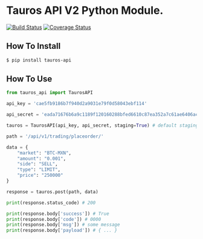 # Tauros API V2 Python Module.

[![Build Status](https://travis-ci.org/coinbtr/tauros-api-python.svg?branch=master)](https://travis-ci.org/coinbtr/tauros-api-python)
[![Coverage Status](https://coveralls.io/repos/github/coinbtr/tauros-api-python/badge.svg?branch=master)](https://coveralls.io/github/coinbtr/tauros-api-python?branch=master)

## How To Install
```sh
$ pip install tauros-api
```

## How To Use
```py
from tauros_api import TaurosAPI

api_key = 'cae5fb9186b7f940d2a9031e79f0d58043ebf114'

api_secret = 'eada71676b6a9c1189f120160288bfed6610c87ea352a7c61ae6406ac64bb58f'

tauros = TaurosAPI(api_key, api_secret, staging=True) # default staging=False

path = '/api/v1/trading/placeorder/'

data = {
    "market": "BTC-MXN",
    "amount": "0.001",
    "side": "SELL",
    "type": "LIMIT",
    "price": "250000"
}

response = tauros.post(path, data)

print(response.status_code) # 200

print(response.body['success']) # True
print(response.body['code']) # 0000
print(response.body['msg']) # some message
print(response.body['payload']) # { ... }
```
